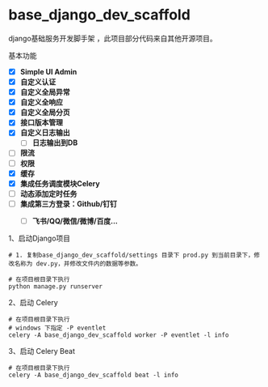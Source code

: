 # base_django_dev_scaffold
django基础服务开发脚手架 ，此项目部分代码来自其他开源项目。

基本功能
- [x] **Simple UI Admin**
- [x] **自定义认证**
- [x] **自定义全局异常**
- [x] **自定义全响应**
- [x] **自定义全局分页**
- [x] **接口版本管理**
- [x] **自定义日志输出**
  - [ ] **日志输出到DB**
- [ ] **限流**
- [ ] **权限**
- [x] **缓存**
- [x] **集成任务调度模块Celery**
- [ ] **动态添加定时任务**
- [ ] **集成第三方登录：Github/钉钉**
  - [ ] **飞书/QQ/微信/微博/百度...**




1、启动Django项目
```shell
# 1. 复制base_django_dev_scaffold/settings 目录下 prod.py 到当前目录下，修改名称为 dev.py，并修改文件内的数据等参数。

# 在项目根目录下执行
python manage.py runserver
```


2、启动 Celery 

```shell
# 在项目根目录下执行
# windows 下指定 -P eventlet
celery -A base_django_dev_scaffold worker -P eventlet -l info
```

3、启动 Celery Beat 
```shell
# 在项目根目录下执行
celery -A base_django_dev_scaffold beat -l info
```
